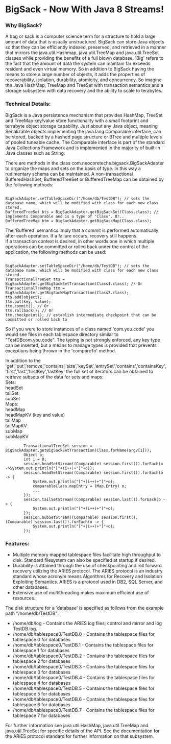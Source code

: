 <h1>BigSack - Now With Java 8 Streams!</h1>
<h3>Why BigSack?</h3>
A bag or sack is a computer science term for a structure to hold a large amount of data that is usually unstructured.
BigSack can store Java objects so that they can be efficiently indexed, preserved, and retrieved in a manner that mirrors the java.util.Hashmap, java.util.TreeMap and java.util.TreeSet classes while providing the benefits of a full blown database.
'Big' refers to the fact that the amount of data the system can maintain far exceeds resident and even virtual memory.
So in addition to BigSack having the means to store a large number of objects, it adds the properties of recoverability,
isolation, durability, atomicity, and concurrency. So imagine the Java HashMap,
TreeMap and TreeSet with transaction semantics and a storage subsystem with data recovery and the ability to scale to terabytes.<br/>

<h3>Technical Details:</h3>
BigSack is a Java persistence mechanism that provides HashMap, TreeSet and TreeMap key/value store functionality 
with a small footprint and terrabyte object storage capability. Just about any Java object, meaning Serializable objects implementing the 
java.lang.Comparable interface, can be stored, backed by a hashed page structure or BTree and multiple levels of pooled tuneable cache. The Comparable interface 
is part of the standard Java Collections Framework and is implemented in the majority of built-in Java classes such as String.<p/>

There are methods in the class com.neocoretechs.bigsack.BigSackAdapter to organize the maps and sets on the basis of type. In this way a rudimentary schema can be maintained. A non-transactional BufferedHashSet, BufferedTreeSet or BufferedTreeMap can be obtained by the following methods:

```

BigSackAdapter.setTableSpaceDir("/home/db/TestDB"); // sets the database name, which will be modified with class for each new class stored.
BufferedTreeSet bts = BigSackAdapter.getBigSackSet(Class.class); // implements Comparable and is a type of 'Class'. Or..
BufferedTreeMap btm = BigSackAdapter.getBigSackMap(Class.class);

```

The 'Buffered' semantics imply that a commit is performed automatically after each operation. If a failure occurs, recovery still happens.<br/>
If a transaction context is desired, in other words one in which multiple operations can be committed or rolled back under the control of the application, the following methods can be used:

```

BigSackAdapter.setTableSpaceDir("/home/db/TestDB"); // sets the database name, which will be modified with class for each new class stored.
TransactionalTreeSet tts = BigSackAdapter.getBigSackSetTransaction(Class1.class); // Or
TransactionalTreeMap ttm = BigSackAdapter.getBigSackMapTransaction(Class2.class);
tts.add(object);
ttm.put(key, value);
ttm.commit(); // Or
ttm.rollback(); // Or
ttm.checkpoint(); // establish intermediate checkpoint that can be committed or rolled back to

```

So if you were to store instances of a class named 'com.you.code' you would see files in each tablespace directory similar to "TestDBcom.you.code".
The typing is not strongly enforced, any key type can be inserted, but a means to manage types is provided that prevents exceptions being thrown in the 'compareTo' method.

In addition to the 'get','put','remove','contains','size','keySet','entrySet','contains','containsKey','first','last','firstKey','lastKey' the full set of
iterators can be obtained to retrieve subsets of the data for sets and maps:<br>
Sets:<br/>
headSet<br/>
tailSet<br/>
subSet<br/>
Maps:<br/>
headMap<br/>
headMapKV (key and value)<br/>
tailMap<br/>
tailMapKV<br/>
subMap<br/>
subMapKV<br/>
```
		TransactionalTreeSet session = BigSackAdapter.getBigSackSetTransaction(Class.forName(argv[1]));
		Object o;
		int i = 0;
		session.headSetStream((Comparable) session.first()).forEach(o ->System.out.println("["+(i++)+"]"+o));
		session.headSetStream((Comparable) session.first()).forEach(o -> {			
			System.out.println("["+(i++)+"]"+o);
			comparableClass.mapEntry = (Map.Entry) o;
			...
		});
		session.tailSetStream((Comparable) session.last()).forEach(o -> {
			System.out.println("["+(i++)+"]"+o);
		});
		session.subSetStream((Comparable) session.first(), (Comparable) session.last()).forEach(o -> {
			System.out.println("["+(i++)+"]"+o);
		});
```
<h3>Features:</h3>
<ul>
<li>Multiple memory mapped tablespace files facilitate high throughput to disk. Standard filesystem can also be specified at startup if desired.</li>
<li>Durability is attained through the use of checkpointing and roll forward recovery utilizing the ARIES protocol. The ARIES protocol is an industry
standard whose acronym means Algorithms for Recovery and Isolation Exploiting Semantics. ARIES is a protocol used in DB2, SQL Server, and other databases.
<li>Extensive use of multithreading makes maximum efficient use of resources. 
</li></ul>
<p/>
The disk structure for a 'database' is specified as follows from the example path "/home/db/TestDB":
<ul>
<li>/home/db/log - Contains the ARIES log files; control and mirror and log TestDB<tablespace>.log.</li>
<li>/home/db/tablespace0/TestDB.0 - Contains the tablespace files for tablespace 0 for databases</li>
<li>/home/db/tablespace0/TestDB.1 - Contains the tablespace files for tablespace 1 for databases</li>
<li>/home/db/tablespace0/TestDB.2 - Contains the tablespace files for tablespace 2 for databases</li>
<li>/home/db/tablespace0/TestDB.3 - Contains the tablespace files for tablespace 3 for databases</li>
<li>/home/db/tablespace0/TestDB.4 - Contains the tablespace files for tablespace 4 for databases</li>
<li>/home/db/tablespace0/TestDB.5 - Contains the tablespace files for tablespace 5 for databases</li>
<li>/home/db/tablespace0/TestDB.6 - Contains the tablespace files for tablespace 6 for databases</li>
<li>/home/db/tablespace0/TestDB.7 - Contains the tablespace files for tablespace 7 for databases</li>
</li></ul>

For further information see java.util.HashMap, java.util.TreeMap and java.util.TreeSet for specific details of the API.
See the documentation for the ARIES protocol standard for further information on that subsystem.
<p/>

